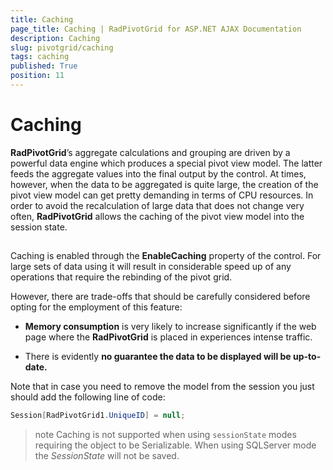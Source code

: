 ```yaml
---
title: Caching
page_title: Caching | RadPivotGrid for ASP.NET AJAX Documentation
description: Caching
slug: pivotgrid/caching
tags: caching
published: True
position: 11
---
```


# Caching



**RadPivotGrid**’s aggregate calculations and grouping are driven by a powerful data engine which produces a special pivot view model. The latter feeds the aggregate values into the final output by the control. At times, however, when the data to be aggregated is quite large, the creation of the pivot view model can get pretty demanding in terms of CPU resources. In order to avoid the recalculation of large data that does not change very often, **RadPivotGrid** allows the caching of the pivot view model into the session state.

##

Caching is enabled through the **EnableCaching** property of the control. For large sets of data using it will result in considerable speed up of any operations that require the rebinding of the pivot grid.

However, there are trade-offs that should be carefully considered before opting for the employment of this feature:

* **Memory consumption** is very likely to increase significantly if the web page where the **RadPivotGrid** is placed in experiences intense traffic.

* There is evidently **no guarantee the data to be displayed will be up-to-date.**

Note that in case you need to remove the model from the session you just should add the following line of code:

````C#
Session[RadPivotGrid1.UniqueID] = null;
````

>note Caching is not supported when using `sessionState` modes requiring the object to be Serializable.
When using SQLServer mode the *SessionState* will not be saved.
